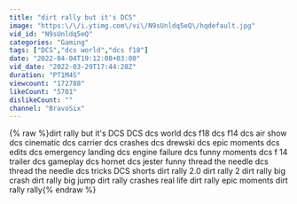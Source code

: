 ```yaml
---
title: "dirt rally but it's DCS"
image: "https:\/\/i.ytimg.com\/vi\/N9sUnldq5eQ\/hqdefault.jpg"
vid_id: "N9sUnldq5eQ"
categories: "Gaming"
tags: ["DCS","dcs world","dcs f18"]
date: "2022-04-04T19:12:08+03:00"
vid_date: "2022-03-29T17:44:28Z"
duration: "PT1M4S"
viewcount: "172788"
likeCount: "5701"
dislikeCount: ""
channel: "BravoSix"
---
```

{% raw %}dirt rally but it's DCS DCS dcs world dcs f18 dcs f14 dcs air show dcs cinematic dcs carrier dcs crashes dcs drewski dcs epic moments dcs edits dcs emergency landing dcs engine failure dcs funny moments dcs f 14 trailer dcs gameplay dcs hornet dcs jester funny thread the needle dcs thread the needle dcs tricks DCS shorts dirt rally 2.0 dirt rally 2 dirt rally big crash dirt rally big jump dirt rally crashes real life dirt rally epic moments dirt rally rally{% endraw %}
